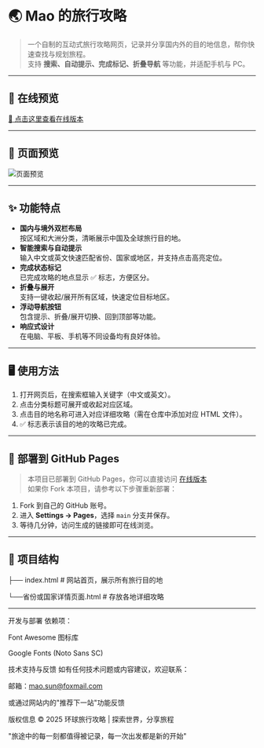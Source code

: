 # 🌏 Mao 的旅行攻略

> 一个自制的互动式旅行攻略网页，记录并分享国内外的目的地信息，帮你快速查找与规划旅程。  
> 支持 **搜索、自动提示、完成标记、折叠导航** 等功能，并适配手机与 PC。

---

## 🔗 在线预览
[📍 点击这里查看在线版本](https://mao-sun.github.io/)  

---

## 📸 页面预览
![页面预览](https://s3.bmp.ovh/imgs/2025/08/10/a2e04fab507413ca.png)  

---

## ✨ 功能特点
- **国内与境外双栏布局**  
  按区域和大洲分类，清晰展示中国及全球旅行目的地。
- **智能搜索与自动提示**  
  输入中文或英文快速匹配省份、国家或地区，并支持点击高亮定位。
- **完成状态标记**  
  已完成攻略的地点显示 ✅ 标志，方便区分。
- **折叠与展开**  
  支持一键收起/展开所有区域，快速定位目标地区。
- **浮动导航按钮**  
  包含提示、折叠/展开切换、回到顶部等功能。
- **响应式设计**  
  在电脑、平板、手机等不同设备均有良好体验。

---

## 🖥 使用方法
1. 打开网页后，在搜索框输入关键字（中文或英文）。
2. 点击分类标题可展开或收起对应区域。
3. 点击目的地名称可进入对应详细攻略（需在仓库中添加对应 HTML 文件）。
4. ✅ 标志表示该目的地的攻略已完成。

---

## 🚀 部署到 GitHub Pages
> 本项目已部署到 GitHub Pages，你可以直接访问 [在线版本](https://mao-sun.github.io/)  
> 如果你 Fork 本项目，请参考以下步骤重新部署：

1. Fork 到自己的 GitHub 账号。
2. 进入 **Settings → Pages**，选择 `main` 分支并保存。
3. 等待几分钟，访问生成的链接即可在线浏览。

---

## 📂 项目结构

├── index.html                  # 网站首页，展示所有旅行目的地

└──省份或国家详情页面.html     # 存放各地详细攻略

---

开发与部署
依赖项：

Font Awesome 图标库

Google Fonts (Noto Sans SC)


技术支持与反馈
如有任何技术问题或内容建议，欢迎联系：

邮箱：mao.sun@foxmail.com

或通过网站内的"推荐下一站"功能反馈

版权信息
© 2025 环球旅行攻略 | 探索世界，分享旅程

"旅途中的每一刻都值得被记录，每一次出发都是新的开始"
